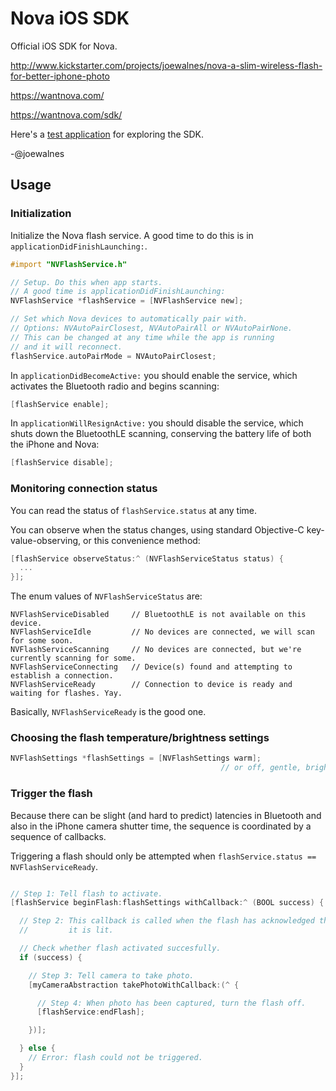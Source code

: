 Nova iOS SDK
============

Official iOS SDK for Nova.

http://www.kickstarter.com/projects/joewalnes/nova-a-slim-wireless-flash-for-better-iphone-photo

https://wantnova.com/

https://wantnova.com/sdk/

Here's a [test application](NovaSDKTestApp) for exploring the SDK.

-@joewalnes


Usage
-----

### Initialization

Initialize the Nova flash service. A good time to do this is in `applicationDidFinishLaunching:`.

```objective-c
#import "NVFlashService.h"

// Setup. Do this when app starts.
// A good time is applicationDidFinishLaunching:
NVFlashService *flashService = [NVFlashService new];

// Set which Nova devices to automatically pair with.
// Options: NVAutoPairClosest, NVAutoPairAll or NVAutoPairNone.
// This can be changed at any time while the app is running
// and it will reconnect.
flashService.autoPairMode = NVAutoPairClosest;
```

In `applicationDidBecomeActive:` you should enable the service, which
activates the Bluetooth radio and begins scanning:

```objective-c
[flashService enable];
```

In `applicationWillResignActive:` you should disable the service, which
shuts down the BluetoothLE scanning, conserving the battery life of
both the iPhone and Nova:

```objective-c
[flashService disable];
```


### Monitoring connection status

You can read the status of `flashService.status` at any time.

You can observe when the status changes, using standard Objective-C key-value-observing,
or this convenience method:

```objective-c
[flashService observeStatus:^ (NVFlashServiceStatus status) {
  ...
}];
```
The enum values of `NVFlashServiceStatus` are:

``` 
NVFlashServiceDisabled     // BluetoothLE is not available on this device.
NVFlashServiceIdle         // No devices are connected, we will scan for some soon.
NVFlashServiceScanning     // No devices are connected, but we're currently scanning for some.
NVFlashServiceConnecting   // Device(s) found and attempting to establish a connection.
NVFlashServiceReady        // Connection to device is ready and waiting for flashes. Yay.
```

Basically, `NVFlashServiceReady` is the good one.


### Choosing the flash temperature/brightness settings

```objective-c
NVFlashSettings *flashSettings = [NVFlashSettings warm];
                                               // or off, gentle, bright, custom...
```

### Trigger the flash

Because there can be slight (and hard to predict) latencies in Bluetooth
and also in the iPhone camera shutter time, the sequence is coordinated
by a sequence of callbacks.

Triggering a flash should only be attempted when `flashService.status == NVFlashServiceReady`.

```objective-c

// Step 1: Tell flash to activate.
[flashService beginFlash:flashSettings withCallback:^ (BOOL success) {

  // Step 2: This callback is called when the flash has acknowledged that
  //         it is lit.

  // Check whether flash activated succesfully.
  if (success) {

    // Step 3: Tell camera to take photo.
    [myCameraAbstraction takePhotoWithCallback:(^ {

      // Step 4: When photo has been captured, turn the flash off.
      [flashService:endFlash];

    })];

  } else {
    // Error: flash could not be triggered.
  }
}];
```

